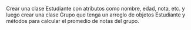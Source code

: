 Crear una clase Estudiante con atributos como nombre, edad, nota, etc. y luego crear una clase Grupo que tenga un arreglo de objetos Estudiante y métodos para calcular el promedio de notas del grupo.